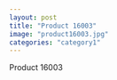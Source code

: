 ```yaml
---
layout: post
title: "Product 16003"
image: "product16003.jpg"
categories: "category1"
---
```

Product 16003
